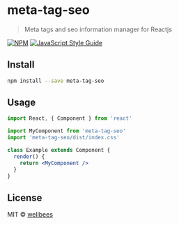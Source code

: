 # meta-tag-seo

> Meta tags and seo information manager for Reactjs

[![NPM](https://img.shields.io/npm/v/meta-tag-seo.svg)](https://www.npmjs.com/package/meta-tag-seo) [![JavaScript Style Guide](https://img.shields.io/badge/code_style-standard-brightgreen.svg)](https://standardjs.com)

## Install

```bash
npm install --save meta-tag-seo
```

## Usage

```jsx
import React, { Component } from 'react'

import MyComponent from 'meta-tag-seo'
import 'meta-tag-seo/dist/index.css'

class Example extends Component {
  render() {
    return <MyComponent />
  }
}
```

## License

MIT © [wellbees](https://github.com/wellbees)
